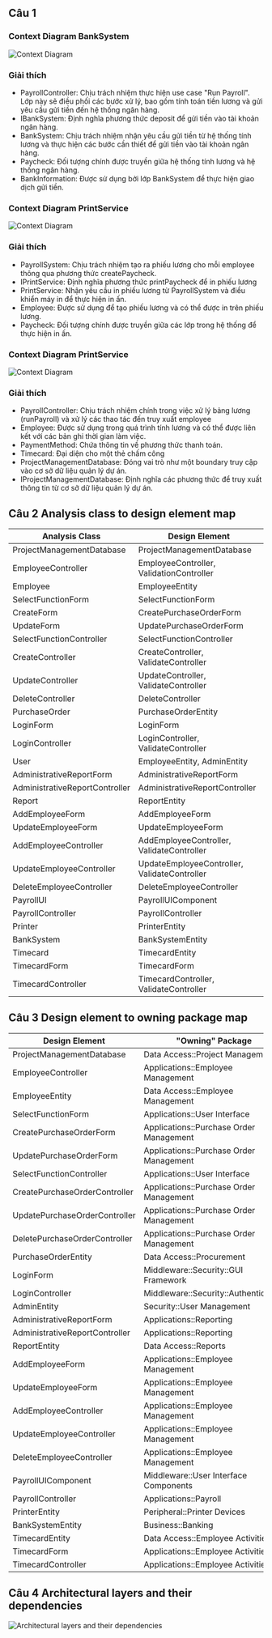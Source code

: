 ## Câu 1
### Context Diagram BankSystem
![Context Diagram](https://www.planttext.com/api/plantuml/png/h5FBJiCm4BpxArOzjOXMS8sYYXOGgeHGrPuuEiwsMFKZiZT0U7mP1pw9Ny1kcZPj94vSR6TtPdQyw_nyVLzvuevAhHZp6saAxhW6eRZt4o8div9m9gnPoZU4Ymu6tXd0b8lDsjdIvDTMMPUclinyvGar5Cw-LkCntClr4zrPbQDPsFmHbR8lx9EnMcJEAsULkhQ6ueuEqbJK7u4RIu0hpGxL7qIYD8HknGN2RChDPbcNIzDzl27cM5WlgSy3NJoXs2JGdCuXe6sa9n3NcLbPfpb9QmO7SqVotPlzJv467KgW8KcDyf3hq5TA8BTbfZ162bxTSC84uXe3g0jbAyJPJGBBC3ApZfRMI9CjjpzeiMDuNWl4-4uYHc_tAZ6nqpbgGijvrwOGiTP3gJDqBHl3y2me7Bk9B2W-S8sddjj2BITrTj5MwsIdEydZ2tGVL--o1yFXUBktNq_IpD73TXWUdYLdRKHaf1-ZqVPmn9IXVQX3KpmxmTULHgEptc7AXqf_e4zxda3fqJDsXIQF_-il0000__y30000)
### Giải thích 
<ul>
  <li>PayrollController: Chịu trách nhiệm thực hiện use case "Run Payroll". Lớp này sẽ điều phối các bước xử lý, bao gồm tính toán tiền lương và gửi yêu cầu gửi tiền đến hệ thống ngân hàng.</li>
  <li>IBankSystem: Định nghĩa phương thức deposit để gửi tiền vào tài khoản ngân hàng.</li>
  <li>BankSystem: Chịu trách nhiệm nhận yêu cầu gửi tiền từ hệ thống tính lương và thực hiện các bước cần thiết để gửi tiền vào tài khoản ngân hàng.</li>
  <li>Paycheck: Đối tượng chính được truyền giữa hệ thống tính lương và hệ thống ngân hàng.</li>
  <li>BankInformation: Được sử dụng bởi lớp BankSystem để thực hiện giao dịch gửi tiền.</li>
</ul>

### Context Diagram PrintService
![Context Diagram](https://www.planttext.com/api/plantuml/png/h5FBJiCm4BpxArOzjOXMS8sYgkKXL0cXYfmukl6IMdNio7OAuV5b7FWaVW7RQTEaGOW3byJUdPdTdKs-FZvdnb9jormGOZPS5bJJ7591ZPbRg_cgjBX8bKpu2y9P3mEl1E22ffjCgrAoIoMKZcDJhanbBEPGQFLSJQTmoxErlL62eRnNx065K4_adP1QP4ahhOH8QawBxvY-042gaLfqk7IDwMQ8UI5KXHZ1zUuqYc2VzRfSMjIFD4LOBBMx9AYttDtYkCaqseK7DDB5xd3GEuKVohMQx-htP_-NAlkGgu3IShiN7eEakQCaRbSo2m7Ac4PZMZ603EsTmmr7nz5v3Mubsbi9dVLBqjmjsqR0LBaI649ke2kteGZyin4FEA_T84DyMODz8i2xNg9s5HbwFxlk3HcrTDzdyARxuGpE1p0UJyExk_Qe5Z0G1ZAmvPHq4PuJlqqcuN34vSvxp9q7XlGuTRt9v6Hmy2i2ZQv7tEBlX6QdVo0C6cyYC2YPgIS2RmaXCnVnl_0t0000__y30000)
### Giải thích 
<ul>
  <li>PayrollSystem: Chịu trách nhiệm tạo ra phiếu lương cho mỗi employee thông qua phương thức createPaycheck.</li>
  <li>IPrintService: Định nghĩa phương thức printPaycheck để in phiếu lương</li>
  <li>PrintService: Nhận yêu cầu in phiếu lương từ PayrollSystem và điều khiển máy in để thực hiện in ấn.</li>
  <li>Employee: Được sử dụng để tạo phiếu lương và có thể được in trên phiếu lương.</li>
  <li>Paycheck: Đối tượng chính được truyền giữa các lớp trong hệ thống để thực hiện in ấn.</li>
</ul>

### Context Diagram PrintService
![Context Diagram](https://www.planttext.com/api/plantuml/png/n5JDRjD04BxxAKQvD46aWgiLHOMqAf4eAXG9SLol9ywIzMxONPUOdnC7pZro8-ACQAzOY4DGtYDFm2kmwxyuJHk94nTxPpq_t_VDUFvalmwq8SeaCVSyFM5YIXI9WNAYzGDZ50iIWqCgnHbxYt1lomVUUG0F2Pr4IYOY74WkLQ-daq2dsc0CKoLdQRyFZraqDiUIXoYUoV0bSYxVU1yyRmzEIQeavp2GmhW3AfYjic_05p_1oCKN0S4g-mnSHepQuu-l8WA-l5pEHUGL4CeCZGIz7YqCMza119M8qglTSRQ5HL7hvon6IbIesnXFkKmHXuS-d5dQ8heBT4nKX4-IE43bmw1XTKheIhv2Qk24219XZCB08J4a81hTjrbQ0IpyrcwrrqrIvO0ZDCs2D-3hR48gWyfIGp6IxHtuVMWu5cIE6P4GibNsILZc4iRs1CO-BwpWhnCdVDwJS9LTmM8kF2OCgX6X2CDT16kt_qNjTd2j-otelUzsTn7mWLby-PrsCWqMSvhBSbMyFeATCwlGXbpbh9NjhwRCYc6pC5CrkHiIWxuR6NJMM2PAlv1gWg4FeKm2db_VJhNKvT4whjsf8otnelfHAUzMzMtTtQqWCJRjAKaTznCqOsbndJRD4i1HdSZLBqFh-XiHrq50Y9oTeqgh_EleFNYQ457e6jcn_4w0Ekr_NrYD6PZbvIgpky3R_ljTMxlTldtlxzzfhGNmgzyUDKpBhJEIogiThWNMVVD18PLsJO2f5aOUkAjqQ_TGARH4yTmYAVeB8c-fzkgYpLJ_b8cvkVSEK8HkgVy5003__mC0)
### Giải thích 
<ul>
  <li>PayrollController: Chịu trách nhiệm chính trong việc xử lý bảng lương (runPayroll) và xử lý các thao tác đến truy xuất employee</li>
  <li>Employee: Được sử dụng trong quá trình tính lương và có thể được liên kết với các bản ghi thời gian làm việc.</li>
  <li>PaymentMethod: Chứa thông tin về phương thức thanh toán.</li>
  <li>Timecard: Đại diện cho một thẻ chấm công</li>
  <li>ProjectManagementDatabase: Đóng vai trò như một boundary truy cập vào cơ sở dữ liệu quản lý dự án.</li>
  <li>IProjectManagementDatabase: Định nghĩa các phương thức để truy xuất thông tin từ cơ sở dữ liệu quản lý dự án.</li>
</ul>

## Câu 2 Analysis class to design element map
| Analysis Class                  | Design Element                                          |
|---------------------------------|---------------------------------------------------------|
| ProjectManagementDatabase       | ProjectManagementDatabase                               |
| EmployeeController              | EmployeeController, ValidationController                |
| Employee                        | EmployeeEntity                                          |
| SelectFunctionForm              | SelectFunctionForm                                      |
| CreateForm                      | CreatePurchaseOrderForm                                 |
| UpdateForm                      | UpdatePurchaseOrderForm                                 |
| SelectFunctionController        | SelectFunctionController                                |
| CreateController                | CreateController, ValidateController                    |
| UpdateController                | UpdateController, ValidateController                    |
| DeleteController                | DeleteController                                        |
| PurchaseOrder                   | PurchaseOrderEntity                                     |
| LoginForm                       | LoginForm                                               |
| LoginController                 | LoginController, ValidateController                     |
| User                            | EmployeeEntity, AdminEntity                             |
| AdministrativeReportForm        | AdministrativeReportForm                                |
| AdministrativeReportController  | AdministrativeReportController                          |
| Report                          | ReportEntity                                            |
| AddEmployeeForm                 | AddEmployeeForm                                         |
| UpdateEmployeeForm              | UpdateEmployeeForm                                      |
| AddEmployeeController           | AddEmployeeController, ValidateController               |
| UpdateEmployeeController        | UpdateEmployeeController, ValidateController            |
| DeleteEmployeeController        | DeleteEmployeeController                                |
| PayrollUI                       | PayrollUIComponent                                      |
| PayrollController               | PayrollController                                       |
| Printer                         | PrinterEntity                                           |
| BankSystem                      | BankSystemEntity                                        |
| Timecard                        | TimecardEntity                                          |
| TimecardForm                    | TimecardForm                                            |
| TimecardController              | TimecardController, ValidateController                  |

## Câu 3 Design element to owning package map
| Design Element                     | "Owning" Package                               |
|------------------------------------|------------------------------------------------|
| ProjectManagementDatabase          | Data Access::Project Management                |
| EmployeeController                 | Applications::Employee Management              |
| EmployeeEntity                     | Data Access::Employee Management               |
| SelectFunctionForm                 | Applications::User Interface                   |
| CreatePurchaseOrderForm            | Applications::Purchase Order Management        |
| UpdatePurchaseOrderForm            | Applications::Purchase Order Management        |
| SelectFunctionController           | Applications::User Interface                   |
| CreatePurchaseOrderController      | Applications::Purchase Order Management        |
| UpdatePurchaseOrderController      | Applications::Purchase Order Management        |
| DeletePurchaseOrderController      | Applications::Purchase Order Management        |
| PurchaseOrderEntity                | Data Access::Procurement                       |
| LoginForm                          | Middleware::Security::GUI Framework            |
| LoginController                    | Middleware::Security::Authentication           |
| AdminEntity                        | Security::User Management                      |
| AdministrativeReportForm           | Applications::Reporting                        |
| AdministrativeReportController     | Applications::Reporting                        |
| ReportEntity                       | Data Access::Reports                           |
| AddEmployeeForm                    | Applications::Employee Management              |
| UpdateEmployeeForm                 | Applications::Employee Management              |
| AddEmployeeController              | Applications::Employee Management              |
| UpdateEmployeeController           | Applications::Employee Management              |
| DeleteEmployeeController           | Applications::Employee Management              |
| PayrollUIComponent                 | Middleware::User Interface Components          |
| PayrollController                  | Applications::Payroll                          |
| PrinterEntity                      | Peripheral::Printer Devices                    |
| BankSystemEntity                   | Business::Banking                              |
| TimecardEntity                     | Data Access::Employee Activities               |
| TimecardForm                       | Applications::Employee Activities              |
| TimecardController                 | Applications::Employee Activities              |

## Câu 4 Architectural layers and their dependencies
![Architectural layers and their dependencies](https://www.planttext.com/api/plantuml/png/T991JiCm44NtFiN86rQz04Ae9M9NfAhb0iOP9LOSsvfnMaM8ax7WI5o1kBHA6gVUUF7_pFT_yk_tpvgZejYrLd1Z791d528etQWAGMv2i4QhQBo3hUgH97mA68wsYXbsgYTlRU5TJ3VIH7itBMf5vQBusWRhUyG3qj5e55-Jp9UEZSF1T14N8tVazU3nT2iLDUhckZH_oqBSatmpPMdnf6YMjEbYZIvUwkTBjxwgZAjouT1pnBQmNZSfwG7sQCyxk3Q1uGFZ2T61JJnPP0nXjNhEQi8Zo8wHfSYvdWTc5KV_3FLr-vJKQCvYatiHH9fHev269xtlTWZaZwP4XZYyLufRXlUAM5yn-83qJr4AiKPNfZ_x1m00__y30000)
